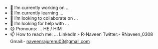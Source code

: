 
- 🔭 I’m currently working on ...
- 🌱 I’m currently learning ...
- 👯 I’m looking to collaborate on ...
- 🤔 I’m looking for help with ...
- 😄 Pronouns: ... HE / HIM
- 📫 How to reach me: ...
      LinkedIn:- R-Naveen
      Twitter:-  RNaveen_0308
      Gmail:-    naveenrajurenu03@gmail.com 

